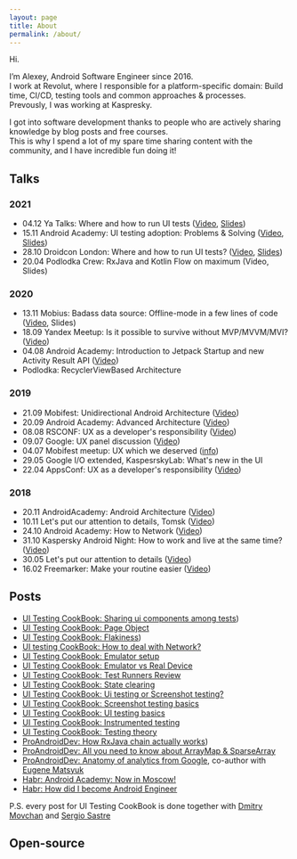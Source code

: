 ```yaml
---
layout: page
title: About
permalink: /about/
---
```


Hi.

I’m Alexey, Android Software Engineer since 2016.
<br>I work at Revolut, where I responsible for a platform-specific domain: Build time, CI/CD, testing tools and common approaches & processes.
<br>Prevously, I was working at Kaspresky.

I got into software development thanks to people who are actively sharing knowledge by blog posts and free courses. 
<br>This is why I spend a lot of my spare time sharing content with the community, and I have incredible fun doing it!

## Talks

### 2021

* 04.12 Ya Talks: Where and how to run UI tests ([Video](https://www.youtube.com/watch?v=0AQlKbskhkM&t=4256s), [Slides](https://speakerdeck.com/nonews/gdie-i-kak-proghoniat-ui-tiesty))
* 15.11 Android Academy: UI testing adoption: Problems & Solving ([Video](https://www.youtube.com/watch?v=6XW6T0QOPpc), [Slides](https://drive.google.com/drive/folders/1yy0moohPv2l1PE7wj5h_VodcbzURzW5h))
* 28.10 Droidcon London: Where and how to run UI tests? ([Video](https://www.droidcon.com/2021/11/16/where-and-how-to-run-ui-tests/), [Slides](https://speakerdeck.com/nonews/where-and-how-to-run-ui-tests-droidcon-london-2021))
* 20.04 Podlodka Crew: RxJava and Kotlin Flow on maximum (Video, Slides) 


### 2020
* 13.11 Mobius: Badass data source: Offline-mode in a few lines of code ([Video](https://www.youtube.com/watch?v=PGbzchLBvL4), Slides)
* 18.09 Yandex Meetup: Is it possible to survive without MVP/MVVM/MVI? ([Video](https://www.youtube.com/watch?v=YwMdge6ze0s))
* 04.08 Android Academy: Introduction to Jetpack Startup and new Activity Result API ([Video](https://www.youtube.com/watch?v=8hZLlXNZo_o))
* Podlodka: RecyclerViewBased Architecture

### 2019

* 21.09 Mobifest: Unidirectional Android Architecture ([Video](https://www.youtube.com/watch?v=IFj-ptrQ6ho&))
* 20.09 Android Academy: Advanced Architecture ([Video](https://www.youtube.com/watch?v=in0FUAbYaIU&t=1s))
* 08.08 RSCONF: UX as a developer's responsibility ([Video](https://www.youtube.com/watch?v=muqcNAVJuvc))
* 09.07 Google: UX panel discussion ([Video](https://www.youtube.com/watch?v=Xf1zLON2aKc))
* 04.07 Mobifest meetup: UX which we deserved ([info](https://team.cft.ru/events/120))
* 29.05 Google I/O extended, KaspesrskyLab: What's new in the UI
* 22.04 AppsConf: UX as a developer's responsibility ([Video](https://www.youtube.com/watch?v=odD5C4F2vas&t=1s))


### 2018
* 20.11 AndroidAcademy: Android Architecture ([Video](https://www.youtube.com/watch?v=0sxsedFtqaw&list=PLjLCGE4bVpHChlptwNJW3is1lvO5wxFBu&index=10))
* 10.11 Let's put our attention to details, Tomsk ([Video](https://www.youtube.com/watch?v=WI2MGdudN8A))
* 24.10 Android Academy: How to Network ([Video](https://www.youtube.com/watch?v=IaPhFYx-3uU&))
* 31.10 Kaspersky Android Night: How to work and live at the same time? ([Video](https://www.youtube.com/watch?v=Gcdy0lvz4nY&t=8354s))
* 30.05 Let's put our attention to details ([Video](https://www.youtube.com/watch?v=B5ifTl1E1Sc))
* 16.02 Freemarker: Make your routine easier ([Video](https://www.youtube.com/watch?v=H-gRJ3xsan0&t=45s))

## Posts
* [UI Testing CookBook: Sharing ui components among tests](https://android-ui-testing.github.io/Cookbook/practices/shared_test_components/))
* [UI Testing CookBook: Page Object](https://android-ui-testing.github.io/Cookbook/practices/page_object/)
* [UI Testing CookBook: Flakiness](https://android-ui-testing.github.io/Cookbook/practices/flakiness/))
* [UI testing CookBook: How to deal with Network?](https://android-ui-testing.github.io/Cookbook/practices/network/)
* [UI Testing CookBook: Emulator setup](https://android-ui-testing.github.io/Cookbook/practices/emulator_setup/)
* [UI Testing CookBook: Emulator vs Real Device](https://android-ui-testing.github.io/Cookbook/practices/emulator_vs_real_device/)
* [UI Testing CookBook: Test Runners Review](https://android-ui-testing.github.io/Cookbook/practices/test_runners_review/)
* [UI Testing CookBook: State clearing](https://android-ui-testing.github.io/Cookbook/practices/state_clearing/)
* [UI Testing CookBook: Ui testing or Screenshot testing?](https://android-ui-testing.github.io/Cookbook/basics/ui_tests_vs_snapshot_tests/)
* [UI Testing CookBook: Screenshot testing basics](https://android-ui-testing.github.io/Cookbook/basics/screenshot_testing/)
* [UI Testing CookBook: UI testing basics](https://android-ui-testing.github.io/Cookbook/basics/ui_testing/)
* [UI Testing CookBook: Instrumented testing](https://android-ui-testing.github.io/Cookbook/basics/instrumented_testing_basics/)
* [UI Testing CookBook: Testing theory](https://android-ui-testing.github.io/Cookbook/basics/testing_theory/)
* [ProAndroidDev: How RxJava chain actually works](https://proandroiddev.com/how-rxjava-chain-actually-works-2800692f7e13))
* [ProAndroidDev: All you need to know about ArrayMap & SparseArray](https://proandroiddev.com/all-you-need-to-know-about-arraymap-sparsearray-49759c2ecbf9)
* [ProAndroidDev: Anatomy of analytics from Google](https://proandroiddev.com/anatomy-of-analytics-from-google-e107fff107ab), co-author with [Eugene Matsyuk](https://github.com/matzuk)
* [Habr: Android Academy: Now in Moscow!](https://habr.com/ru/post/420573/)
* [Habr: How did I become Android Engineer](https://habr.com/ru/post/328888/)

P.S. every post for UI Testing CookBook is done together with [Dmitry Movchan](https://github.com/v1sar) and [Sergio Sastre](https://github.com/sergio-sastre)

## Open-source


